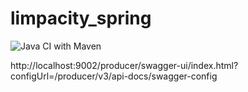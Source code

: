 # limpacity_spring
![Java CI with Maven](https://github.com/johnnyvaz1/limpacity_spring/workflows/Java%20CI%20with%20Maven/badge.svg)


http://localhost:9002/producer/swagger-ui/index.html?configUrl=/producer/v3/api-docs/swagger-config
